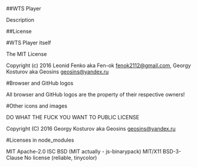 ##WTS Player

Description

##License

#WTS Player itself

The MIT License

Copyright (c) 2016 Leonid Fenko aka Fen-ok <fenok2112@gmail.com>, Georgy Kosturov aka Geosins <geosins@yandex.ru>

#Browser and GitHub logos

All browser and GitHub logos are the property of their respective owners!

#Other icons and images

DO WHAT THE FUCK YOU WANT TO PUBLIC LICENSE

Copyright (C) 2016 Georgy Kosturov aka Geosins <geosins@yandex.ru>

#Licenses in node_modules

MIT
Apache-2.0
ISC
BSD (MIT actually - js-binarypack)
MIT/X11
BSD-3-Clause
No license (reliable, tinycolor)
